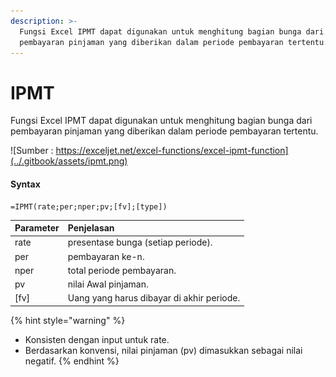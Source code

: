 ```yaml
---
description: >-
  Fungsi Excel IPMT dapat digunakan untuk menghitung bagian bunga dari
  pembayaran pinjaman yang diberikan dalam periode pembayaran tertentu.
---
```


# IPMT

Fungsi Excel IPMT dapat digunakan untuk menghitung bagian bunga dari pembayaran pinjaman yang diberikan dalam periode pembayaran tertentu.

![Sumber : https://exceljet.net/excel-functions/excel-ipmt-function](../.gitbook/assets/ipmt.png)

#### Syntax

```text
=IPMT(rate;per;nper;pv;[fv];[type])
```

| **Parameter** | **Penjelasan** |
| :--- | :--- |
| rate | presentase bunga \(setiap periode\). |
| per | pembayaran ke-n. |
| nper | total periode pembayaran. |
| pv | nilai Awal pinjaman. |
| \[fv\] | Uang yang harus dibayar di akhir periode. |

{% hint style="warning" %}
* Konsisten dengan input untuk rate.
* Berdasarkan konvensi, nilai pinjaman \(pv\) dimasukkan sebagai nilai negatif.
{% endhint %}

